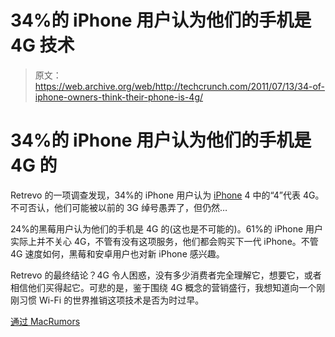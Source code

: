 # 34%的 iPhone 用户认为他们的手机是 4G 技术

> 原文：<https://web.archive.org/web/http://techcrunch.com/2011/07/13/34-of-iphone-owners-think-their-phone-is-4g/>

# 34%的 iPhone 用户认为他们的手机是 4G 的

Retrevo 的一项调查发现，34%的 iPhone 用户认为 [iPhone](https://web.archive.org/web/20230204112059/https://techcrunch.com/tag/iPhone) 4 中的“4”代表 4G。不可否认，他们可能被以前的 3G 绰号愚弄了，但仍然…

24%的黑莓用户认为他们的手机是 4G 的(这也是不可能的)。61%的 iPhone 用户实际上并不关心 4G，不管有没有这项服务，他们都会购买下一代 iPhone。不管 4G 速度如何，黑莓和安卓用户也对新 iPhone 感兴趣。

Retrevo 的最终结论？4G 令人困惑，没有多少消费者完全理解它，想要它，或者相信他们买得起它。可悲的是，鉴于围绕 4G 概念的营销盛行，我想知道向一个刚刚习惯 Wi-Fi 的世界推销这项技术是否为时过早。

[通过 MacRumors](https://web.archive.org/web/20230204112059/http://www.macrumors.com/2011/07/12/one-third-of-iphone-users-mistakenly-think-they-have-4g/)